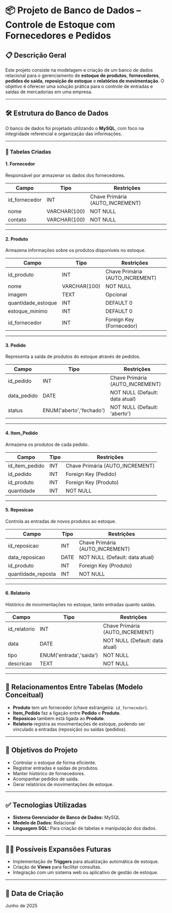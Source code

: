 
# 📦 Projeto de Banco de Dados – Controle de Estoque com Fornecedores e Pedidos

## 📋 Descrição Geral

Este projeto consiste na modelagem e criação de um banco de dados relacional para o gerenciamento de **estoque de produtos**, **fornecedores**, **pedidos de saída**, **reposição de estoque** e **relatórios de movimentação**. O objetivo é oferecer uma solução prática para o controle de entradas e saídas de mercadorias em uma empresa.

---

## 🛠 Estrutura do Banco de Dados

O banco de dados foi projetado utilizando o **MySQL**, com foco na integridade referencial e organização das informações.

---

### 📑 Tabelas Criadas

#### 1. **Fornecedor**
Responsável por armazenar os dados dos fornecedores.

| Campo           | Tipo          | Restrições              |
|-----------------|---------------|-------------------------|
| id_fornecedor   | INT           | Chave Primária (AUTO_INCREMENT) |
| nome            | VARCHAR(100)  | NOT NULL               |
| contato         | VARCHAR(100)  | NOT NULL               |

---

#### 2. **Produto**
Armazena informações sobre os produtos disponíveis no estoque.

| Campo               | Tipo          | Restrições              |
|---------------------|---------------|-------------------------|
| id_produto          | INT           | Chave Primária (AUTO_INCREMENT) |
| nome                | VARCHAR(100)  | NOT NULL               |
| imagem              | TEXT          | Opcional               |
| quantidade_estoque  | INT           | DEFAULT 0              |
| estoque_minimo      | INT           | DEFAULT 0              |
| id_fornecedor       | INT           | Foreign Key (Fornecedor) |

---

#### 3. **Pedido**
Representa a saída de produtos do estoque através de pedidos.

| Campo        | Tipo                  | Restrições              |
|--------------|-----------------------|-------------------------|
| id_pedido    | INT                   | Chave Primária (AUTO_INCREMENT) |
| data_pedido  | DATE                  | NOT NULL (Default: data atual) |
| status       | ENUM('aberto','fechado') | NOT NULL (Default: 'aberto') |

---

#### 4. **Item_Pedido**
Armazena os produtos de cada pedido.

| Campo         | Tipo          | Restrições              |
|---------------|---------------|-------------------------|
| id_item_pedido | INT          | Chave Primária (AUTO_INCREMENT) |
| id_pedido     | INT           | Foreign Key (Pedido)    |
| id_produto    | INT           | Foreign Key (Produto)   |
| quantidade    | INT           | NOT NULL               |

---

#### 5. **Reposicao**
Controla as entradas de novos produtos ao estoque.

| Campo              | Tipo          | Restrições              |
|--------------------|---------------|-------------------------|
| id_reposicao       | INT           | Chave Primária (AUTO_INCREMENT) |
| data_reposicao     | DATE          | NOT NULL (Default: data atual) |
| id_produto         | INT           | Foreign Key (Produto)   |
| quantidade_reposta | INT           | NOT NULL               |

---

#### 6. **Relatorio**
Histórico de movimentações no estoque, tanto entradas quanto saídas.

| Campo        | Tipo                  | Restrições              |
|--------------|-----------------------|-------------------------|
| id_relatorio | INT                   | Chave Primária (AUTO_INCREMENT) |
| data         | DATE                  | NOT NULL (Default: data atual) |
| tipo         | ENUM('entrada','saida') | NOT NULL              |
| descricao    | TEXT                  | NOT NULL               |

---

## 🔗 Relacionamentos Entre Tabelas (Modelo Conceitual)

- **Produto** tem um fornecedor (chave estrangeira: `id_fornecedor`).
- **Item_Pedido** faz a ligação entre **Pedido** e **Produto**.
- **Reposicao** também está ligada ao **Produto**.
- **Relatorio** registra as movimentações de estoque, podendo ser vinculado a entradas (reposição) ou saídas (pedidos).

---

## 🎯 Objetivos do Projeto

- Controlar o estoque de forma eficiente.
- Registrar entradas e saídas de produtos.
- Manter histórico de fornecedores.
- Acompanhar pedidos de saída.
- Gerar relatórios de movimentações de estoque.

---

## ✅ Tecnologias Utilizadas

- **Sistema Gerenciador de Banco de Dados:** MySQL
- **Modelo de Dados:** Relacional
- **Linguagem SQL:** Para criação de tabelas e manipulação dos dados.

---

## 👨‍💻 Possíveis Expansões Futuras

- Implementação de **Triggers** para atualização automática de estoque.
- Criação de **Views** para facilitar consultas.
- Integração com um sistema web ou aplicativo de gestão de estoque.

---

## 📅 Data de Criação

Junho de 2025


